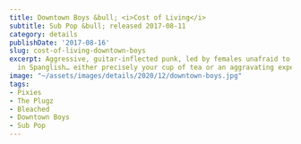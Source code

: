 ```yaml
---
title: Downtown Boys &bull; <i>Cost of Living</i>
subtitle: Sub Pop &bull; released 2017-08-11
category: details
publishDate: '2017-08-16'
slug: cost-of-living-downtown-boys
excerpt: Aggressive, guitar-inflected punk, led by females unafraid to yell out lyrics
  in Spanglish… either precisely your cup of tea or an aggravating experience,
image: "~/assets/images/details/2020/12/downtown-boys.jpg"
tags:
- Pixies
- The Plugz
- Bleached
- Downtown Boys
- Sub Pop
---
```


